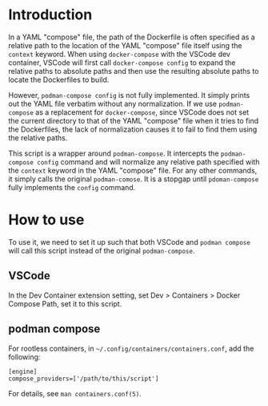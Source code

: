 # Introduction

In a YAML "compose" file, the path of the Dockerfile is often specified as a relative path to the location of the YAML "compose" file itself using the `context` keyword. When using `docker-compose` with the VSCode dev container, VSCode will first call `docker-compose config` to expand the relative paths to absolute paths and then use the resulting absolute paths to locate the Dockerfiles to build.

However, `podman-compose config` is not fully implemented. It simply prints out the YAML file verbatim without any normalization. If we use `podman-compose` as a replacement for `docker-compose`, since VSCode does not set the current directory to that of the YAML "compose" file when it tries to find the Dockerfiles, the lack of normalization causes it to fail to find them using the relative paths.

This script is a wrapper around `podman-compose`. It intercepts the `podman-compose config` command and will normalize any relative path specified with the `context` keyword in the YAML "compose" file. For any other commands, it simply calls the original `podman-comose`. It is a stopgap until `pdoman-compose` fully implements the `config` command.

# How to use

To use it, we need to set it up such that both VSCode and `podman compose` will call this script instead of the original `podman-compose`.

## VSCode

In the Dev Container extension setting, set Dev > Containers > Docker Compose Path, set it to this script.

## podman compose

For rootless containers, in `~/.config/containers/containers.conf`, add the following:
```
[engine]
compose_providers=['/path/to/this/script']
```
For details, see `man containers.conf(5)`.
